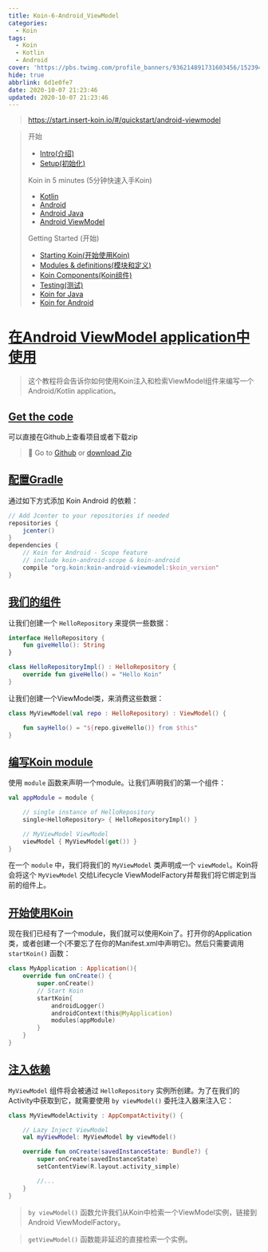 ```yaml
---
title: Koin-6-Android_ViewModel
categories:
  - Koin
tags:
  - Koin
  - Kotlin
  - Android
cover: 'https://pbs.twimg.com/profile_banners/936214891731603456/1523947778/1500x500'
hide: true
abbrlink: 6d1e0fe7
date: 2020-10-07 21:23:46
updated: 2020-10-07 21:23:46
---
```

> https://start.insert-koin.io/#/quickstart/android-viewmodel

> 开始
> - [Intro(介绍)](/posts/fd6f0996.html)
> - [Setup(初始化)](/posts/b075de90.html)
> 
> Koin in 5 minutes (5分钟快速入手Koin)
> - [Kotlin](/posts/f88fedb6.html)
> - [Android](/posts/2a806fe1.html)
> - [Android Java](/posts/e7ad0613.html)
> - [Android ViewModel](/posts/6d1e0fe7.html)
> 
> Getting Started (开始)
> - [Starting Koin(开始使用Koin)](/posts/c99907a8.html)
> - [Modules & definitions(模块和定义)](/posts/d8ca0532.html)
> - [Koin Components(Koin组件)](/posts/f85e8eae.html)
> - [Testing(测试)](/posts/63fa5724.html)
> - [Koin for Java](/posts/ebed2a69.html)
> - [Koin for Android](/posts/f5a785d7.html)

# [在Android ViewModel application中使用](https://start.insert-koin.io/#/quickstart/android-viewmodel?id=getting-started-with-android-viewmodel-application)

> 这个教程将会告诉你如何使用Koin注入和检索ViewModel组件来编写一个Android/Kotlin application。

## [Get the code](https://start.insert-koin.io/#/quickstart/android-viewmodel?id=get-the-code)

可以直接在Github上查看项目或者下载zip

> 🚀 Go to [Github](https://github.com/InsertKoinIO/getting-started-koin-android) or [download Zip](https://github.com/InsertKoinIO/getting-started-koin-android/archive/master.zip)

## [配置Gradle](https://start.insert-koin.io/#/quickstart/android-viewmodel?id=gradle-setup)

通过如下方式添加 Koin Android 的依赖：

```groovy
// Add Jcenter to your repositories if needed
repositories {
    jcenter()    
}
dependencies {
    // Koin for Android - Scope feature
    // include koin-android-scope & koin-android
    compile "org.koin:koin-android-viewmodel:$koin_version"
}
```

## [我们的组件](https://start.insert-koin.io/#/quickstart/android-viewmodel?id=our-components)

让我们创建一个 `HelloRepository` 来提供一些数据：

```kotlin
interface HelloRepository {
    fun giveHello(): String
}

class HelloRepositoryImpl() : HelloRepository {
    override fun giveHello() = "Hello Koin"
}
```

让我们创建一个ViewModel类，来消费这些数据：

```kotlin
class MyViewModel(val repo : HelloRepository) : ViewModel() {

    fun sayHello() = "${repo.giveHello()} from $this"
}
```

## [编写Koin module](https://start.insert-koin.io/#/quickstart/android-viewmodel?id=writing-the-koin-module)

使用 `module` 函数来声明一个module。让我们声明我们的第一个组件：

```kotlin
val appModule = module {

    // single instance of HelloRepository
    single<HelloRepository> { HelloRepositoryImpl() }

    // MyViewModel ViewModel
    viewModel { MyViewModel(get()) }
}
```

在一个 `module` 中，我们将我们的 `MyViewModel` 类声明成一个 `viewModel`。Koin将会将这个 `MyViewModel` 交给Lifecycle ViewModelFactory并帮我们将它绑定到当前的组件上。

## [开始使用Koin](https://start.insert-koin.io/#/quickstart/android-viewmodel?id=start-koin)

现在我们已经有了一个module，我们就可以使用Koin了。打开你的Application类，或者创建一个(不要忘了在你的Manifest.xml中声明它)。然后只需要调用 `startKoin()` 函数：

```kotlin
class MyApplication : Application(){
    override fun onCreate() {
        super.onCreate()
        // Start Koin
        startKoin{
            androidLogger()
            androidContext(this@MyApplication)
            modules(appModule)
        }
    }
}
```

## [注入依赖](https://start.insert-koin.io/#/quickstart/android-viewmodel?id=injecting-dependencies)

`MyViewModel` 组件将会被通过 `HelloRepository` 实例所创建。为了在我们的Activity中获取到它，就需要使用 `by viewModel()` 委托注入器来注入它：

```kotlin
class MyViewModelActivity : AppCompatActivity() {

    // Lazy Inject ViewModel
    val myViewModel: MyViewModel by viewModel()

    override fun onCreate(savedInstanceState: Bundle?) {
        super.onCreate(savedInstanceState)
        setContentView(R.layout.activity_simple)

        //...
    }
}
```

> `by viewModel()` 函数允许我们从Koin中检索一个ViewModel实例，链接到Android ViewModelFactory。

> `getViewModel()` 函数能非延迟的直接检索一个实例。